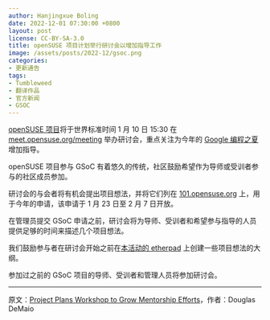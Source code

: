 ```yaml
---
author: Hanjingxue Boling
date: 2022-12-01 07:30:00 +0800
layout: post
license: CC-BY-SA-3.0
title: openSUSE 项目计划举行研讨会以增加指导工作
image: /assets/posts/2022-12/gsoc.png
categories:
- 更新通告
tags:
- Tumbleweed
- 翻译作品
- 官方新闻
- GSOC
---
```


[openSUSE 项目](https://www.opensuse.org/)将于世界标准时间 1 月 10 日 15:30 在 [meet.opensuse.org/meeting](https://meet.opensuse.org/meeting) 举办研讨会，重点关注为今年的 [Google 编程之夏](https://summerofcode.withgoogle.com/)增加指导。

openSUSE 项目参与 GSoC 有着悠久的传统，社区鼓励希望作为导师或受训者参与的社区成员参加。

研讨会的与会者将有机会提出项目想法，并将它们列在 [101.opensuse.org](https://101.opensuse.org/) 上，用于今年的申请，该申请于 1 月 23 日至 2 月 7 日开放。

在管理员提交 GSoC 申请之前，研讨会将为导师、受训者和希望参与指导的人员提供足够的时间来描述几个项目想法。

我们鼓励参与者在研讨会开始之前在[本活动的 etherpad](https://etherpad.opensuse.org/p/GSoC2023WS) 上创建一些项目想法的大纲。

参加过之前的 GSoC 项目的导师、受训者和管理人员将参加研讨会。

------

原文：[Project Plans Workshop to Grow Mentorship Efforts](https://news.opensuse.org/2022/12/14/project-plans-workshop-to-grow-mentorship-efforts/)，作者：Douglas DeMaio
